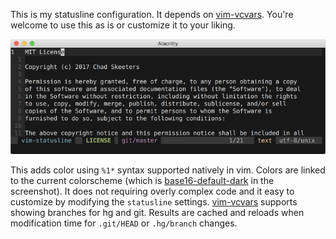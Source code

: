 This is my statusline configuration.  It depends on [vim-vcvars][vcvars].  You're welcome to use this as is or customize it to your liking.

![Screenshot](https://github.com/cskeeters/i/raw/master/vim-statusline.png)

This adds color using `%1*` syntax supported natively in vim.  Colors are linked to the current colorscheme (which is [base16-default-dark][bdd] in the screenshot).  It does not requiring overly complex code and it easy to customize by modifying the `statusline` settings.  [vim-vcvars][vcvars] supports showing branches for hg and git.  Results are cached and reloads when modification time for `.git/HEAD` or `.hg/branch` changes.

[vcvars]: https://github.com/cskeeters/vim-vcvars
[bdd]: https://chriskempson.github.io/base16/
